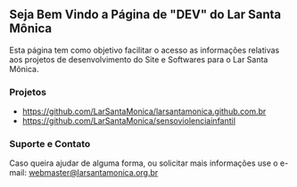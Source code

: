## Seja Bem Vindo a Página de "DEV" do Lar Santa Mônica

Esta página tem como objetivo facilitar o acesso as informações relativas aos projetos de desenvolvimento do Site e Softwares para o Lar Santa Mônica.

### Projetos
 - https://github.com/LarSantaMonica/larsantamonica.github.com.br
 - https://github.com/LarSantaMonica/sensoviolenciainfantil
 
### Suporte e Contato

Caso queira ajudar de alguma forma, ou solicitar mais informações use o e-mail: webmaster@larsantamonica.org.br


